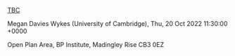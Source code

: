 [TBC](https://talks.cam.ac.uk/talk/index/183038)

Megan Davies Wykes (University of Cambridge), Thu, 20 Oct 2022 11:30:00 +0000

Open Plan Area, BP Institute, Madingley Rise CB3 0EZ
